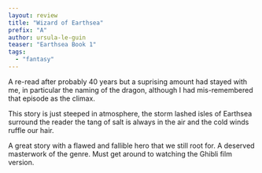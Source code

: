```yaml
---
layout: review
title: "Wizard of Earthsea"
prefix: "A"
author: ursula-le-guin
teaser: "Earthsea Book 1"
tags:
  - "fantasy"
---
```


A re-read after probably 40 years but a suprising amount had stayed with me,
in particular the naming of the dragon, although I had mis-remembered that
episode as the climax.

This story is just steeped in atmosphere, the storm lashed isles of Earthsea
surround the reader the tang of salt is always in the air and the cold winds
ruffle our hair.

A great story with a flawed and fallible hero that we still root for. A deserved
masterwork of the genre. Must get around to watching the Ghibli film version.
